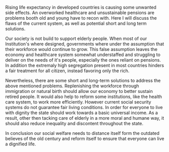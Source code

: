 Rising life expectancy in developed countries is causing some unwanted side effects. An overworked healthcare and unsustainable pensions are problems booth old and young have to recon with.
Here I will discuss the flaws of the current system, as well as potential short and long term solutions.

Our society is not build to support elderly people. When most of our Institution's where designed, governments where under the assumption that their workforce would continue to grow.
This false assumption leaves the economy and healthcare system somewhat understaffed and struggling to deliver on the needs of it's people, especially the ones reliant on pensions. In addition the extremaly high segregation present in most countries hinders a fair treatment for all citizen, instead favoring only the rich.

Nevertheless, there are some short and long-term solutions to address the above mentioned problems.
Replenishing the workforce through immigration or natural birth should allow our economy to better sustain retired people. It would also help to reform some institutions, like the health care system, to work more efficiently. However current social security systems do not guarantee fair living conditions. In order for everyone to live with dignity the state should work towards a basic universal income. As a result, other then tacking care of elderly in a more moral and humane way, it should also reduce inequality and discontent throughout the state.

In conclusion our social welfare needs to distance itself form the outdated believes of the old century and reform itself to ensure that everyone can live a dignified life.